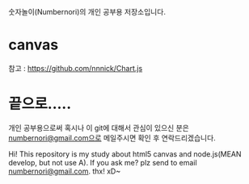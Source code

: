
숫자놀이(Numbernori)의 개인 공부용 저장소입니다.


# canvas


참고 : https://github.com/nnnick/Chart.js


# 끝으로.....

개인 공부용으로써 혹시나 이 git에 대해서 관심이 있으신 분은
numbernori@gmail.com으로 메일주시면 확인 후 연락드리겠습니다.

Hi!
This repository is my study about html5 canvas and node.js(MEAN develop, but not use A).
If you ask me?
plz send to email numbernori@gmail.com.
thx! xD~
